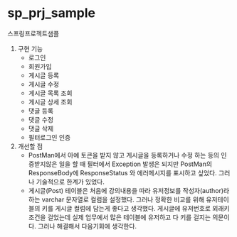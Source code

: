 # sp_prj_sample
스프링프로젝트샘플

1. 구현 기능
   - 로그인
   - 회원가입
   - 게시글 등록
   - 게시글 수정
   - 게시글 목록 조회
   - 게시글 상세 조회
   - 댓글 등록
   - 댓글 수정
   - 댓글 삭제
   - 필터로그인 인증 
2. 개선할 점
   - PostMan에서 아예 토큰을 받지 않고 게시글을 등록하거나 수정 하는 등의 인증받지않은 일을 할 때 필터에서 
     Exception 발생은 되지만 PostMan의 ResponseBody에 ResponseStatus 와 에러메시지를 표시하고 싶었다. 그러나 기술적으로 한계가 있었다.
   - 게시글(Post) 테이블은 처음에 강의내용을 따라 유저정보를 작성자(author)라 하는 varchar 문자열로 컬럼을 설정했다. 
     그러나 정확한 비교를 위해 유저테이블의 키를 게시글 컬럼에 담는게 좋다고 생각했다. 
     게시글에 유저번호로 외래키조건을 걸었는데
     실제 업무에서 많은 테이블에 유저하고 다  키를 걸지는 의문이다. 그러나 해결해서 다음기회에 생각한다.
   
   
